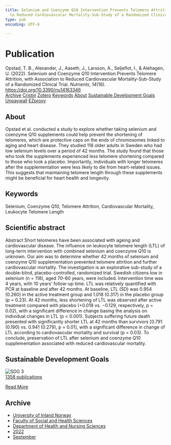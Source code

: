 ```yaml
---
title: Selenium and Coenzyme Q10 Intervention Prevents Telomere Attrition, with Association
  to Reduced Cardiovascular Mortality-Sub-Study of a Randomized Clinical Trial
type: pub
encoding: UTF-8

---
```

<h1>Publication</h1>
<article id="csl-bib-container-BCWYNDU7" class="csl-bib-container">
  <div class="csl-bib-body"> <div class="csl-entry">Opstad, T. B., Alexander, J., Aaseth, J., Larsson, A., Seljeflot, I., &#38; Alehagen, U. (2022). Selenium and Coenzyme Q10 Intervention Prevents Telomere Attrition, with Association to Reduced Cardiovascular Mortality-Sub-Study of a Randomized Clinical Trial. <i>Nutrients</i>, <i>14</i>(16). <a href="https://doi.org/10.3390/nu14163346">https://doi.org/10.3390/nu14163346</a></div> </div>
  <div class="csl-bib-buttons">
    <a href="#taxonomy-article-BCWYNDU7" alt="archive" class="csl-bib-button">Archive</a>
    <a href="https://app.cristin.no/results/show.jsf?id=2050223" alt="Cristin" class="csl-bib-button">Cristin</a>
    <a href="http://zotero.org/groups/5881554/items/BCWYNDU7" alt="Zotero" class="csl-bib-button">Zotero</a>
    <a href="#keywords-article-BCWYNDU7" alt="keywords" class="csl-bib-button">Keywords</a>
    <a href="#about-article-BCWYNDU7" alt="about_pub" class="csl-bib-button">About</a>
    <a href="#sdg-article-BCWYNDU7" alt="sdg" class="csl-bib-button">Sustainable Development Goals</a>
    <a href="https://www.mdpi.com/2072-6643/14/16/3346/pdf?version=1661241366" alt="Unpaywall" class="csl-bib-button">Unpaywall</a>
    <a href="https://www.mdpi.com/2072-6643/14/16/3346/pdf?version=1661241366" alt="EZproxy" class="csl-bib-button">EZproxy</a>
  </div>
  <div id="csl-bib-meta-container-BCWYNDU7"></div>
</article>
<div id="csl-bib-meta-BCWYNDU7" class="csl-bib-meta">
  <article id="about-article-BCWYNDU7" class="about_pub-article">
    <h1>About</h1>
    Opstad et al. conducted a study to explore whether taking selenium and coenzyme Q10 supplements could help prevent the shortening of telomeres, which are protective caps on the ends of chromosomes linked to aging and heart disease. They studied 118 older adults in Sweden who had low selenium levels over a period of 42 months. The study found that those who took the supplements experienced less telomere shortening compared to those who took a placebo. Importantly, individuals with longer telomeres after the supplementation were less likely to die from heart-related issues. This suggests that maintaining telomere length through these supplements might be beneficial for heart health and longevity.
  </article>
  <article id="keywords-article-BCWYNDU7" class="keywords-article">
    <h1>Keywords</h1>
    Selenium, Coenzyme Q10, Telomere Attrition, Cardiovascular Mortality, Leukocyte Telomere Length
  </article>
  <article id="abstract-article-BCWYNDU7" class="abstract-article">
    <h1>Scientific abstract</h1>
    Abstract 
Short telomeres have been associated with ageing and cardiovascular disease. The influence on leukocyte telomere length (LTL) of long-term intervention with combined selenium and coenzyme Q10 is unknown. Our aim was to determine whether 42 months of selenium and coenzyme Q10 supplementation prevented telomere attrition and further cardiovascular mortality. The investigation is an explorative sub-study of a double-blind, placebo-controlled, randomized trial. Swedish citizens low in selenium (n = 118), aged 70–80 years, were included. Intervention time was 4 years, with 10 years’ follow-up time. LTL was relatively quantified with PCR at baseline and after 42 months. At baseline, LTL (SD) was 0.954 (0.260) in the active treatment group and 1.018 (0.317) in the placebo group (p = 0.23). At 42 months, less shortening of LTL was observed after active treatment compared with placebo (+0.019 vs. −0.129, respectively, p = 0.02), with a significant difference in change basing the analysis on individual changes in LTL (p &lt; 0.001). Subjects suffering future death presented with significantly shorter LTL at 42 months than survivors [0.791 (0.190) vs. 0.941 (0.279), p = 0.01], with a significant difference in change of LTL according to cardiovascular mortality and survival (p = 0.03). To conclude, preservation of LTL after selenium and coenzyme Q10 supplementation associated with reduced cardiovascular mortality.
  </article>
  <article id="sdg-article-BCWYNDU7" class="sdg-article">
    <h1>Sustainable Development Goals</h1>
    <div class="sdg-container"><div id="sdg3" class="sdg">
        <img src="{{< params subfolder >}}images/sdg/sdg03_en.png" class="image" alt="SDG 3">
        <div class="sdg-overlay">
          <a href="/en/archive/?key=?sdg=3#archive" class="sdg-publication-count"><span>1358</span> publications</a>
          <p><a href="https://sdgs.un.org/goals/goal3" class="sdg-read-more">Read More</a></p>
        </div>
      </div></div>
  </article>
  <article id="taxonomy-article-BCWYNDU7" class="taxonomy-article">
    <h1>Archive</h1>
    <ul>
      <li>
        <a href="/en/archive/?key=3DCRN523">University of Inland Norway</a>
      </li>
      <li>
        <a href="/en/archive/?key=IDKFS3MX">Faculty of Social and Health Sciences</a>
      </li>
      <li>
        <a href="/en/archive/?key=GTV4ECMZ">Department of Health and Nursing Sciences</a>
      </li>
      <li>
        <a href="/en/archive/?key=558P36BB">2022</a>
      </li>
      <li>
        <a href="/en/archive/?key=KKN33L7H">September</a>
      </li>
    </ul>
  </article>
</div>
